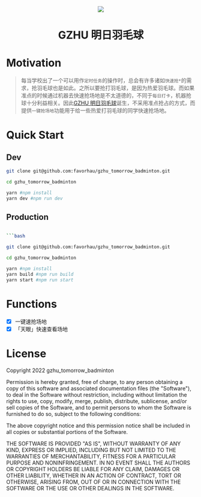 <div align="center">
  <img src="https://s1.ax1x.com/2022/10/09/xYVEz8.png"></img>
  <h1>GZHU 明日羽毛球</h1>
</div>


# Motivation

> 每当学校出了一个可以用作`定时任务`的操作时，总会有许多诸如`快速抢*`的需求，抢羽毛球也是如此。之所以要抢打羽毛球，是因为热爱羽毛球。而如果准点的时候通过机器去快速抢场地是不太道德的，不同于`每日打卡`，机器抢球十分利益相关。因此[GZHU 明日羽毛球](https://github.com/favorhau/gzhu_tomorrow_badminton)诞生，不采用准点抢占的方式，而提供`一键抢场地`功能用于给一些热爱打羽毛球的同学快速抢场地。


# Quick Start

## Dev

```bash
git clone git@github.com:favorhau/gzhu_tomorrow_badminton.git

cd gzhu_tomorrow_badminton

yarn #npm install
yarn dev #npm run dev
```

## Production

```bash

```bash

git clone git@github.com:favorhau/gzhu_tomorrow_badminton.git

cd gzhu_tomorrow_badminton

yarn #npm install
yarn build #npm run build
yarn start #npm run start

```

# Functions

- [x] 一键速抢场地
- [x] 「天眼」快速查看场地

# License

Copyright 2022 gzhu_tomorrow_badminton

Permission is hereby granted, free of charge, to any person obtaining a copy of this software and associated documentation files (the "Software"), to deal in the Software without restriction, including without limitation the rights to use, copy, modify, merge, publish, distribute, sublicense, and/or sell copies of the Software, and to permit persons to whom the Software is furnished to do so, subject to the following conditions:

The above copyright notice and this permission notice shall be included in all copies or substantial portions of the Software.

THE SOFTWARE IS PROVIDED "AS IS", WITHOUT WARRANTY OF ANY KIND, EXPRESS OR IMPLIED, INCLUDING BUT NOT LIMITED TO THE WARRANTIES OF MERCHANTABILITY, FITNESS FOR A PARTICULAR PURPOSE AND NONINFRINGEMENT. IN NO EVENT SHALL THE AUTHORS OR COPYRIGHT HOLDERS BE LIABLE FOR ANY CLAIM, DAMAGES OR OTHER LIABILITY, WHETHER IN AN ACTION OF CONTRACT, TORT OR OTHERWISE, ARISING FROM, OUT OF OR IN CONNECTION WITH THE SOFTWARE OR THE USE OR OTHER DEALINGS IN THE SOFTWARE.